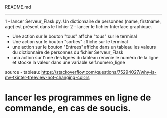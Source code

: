 README.md
 
 ------------------------------------------------
1 - lancer Serveur_Flask.py. Un dictionnaire de personnes (name, firstname, age) est présent dans le fichier
2 - lancer le fichier Interface graphique. 
- Une action sur le bouton "tous" affiche "tous" sur le terminal
- Une action sur le bouton "sorties" affiche sur le terminal
- une action sur le bouton "Entrees" affiche dans un tableau les valeurs du dictionnaire de personnes du fichier Serveur_Flask
- una action sur l'une des lignes du tableau renvoie le numéro de la ligne et stocke la valeur dans une variable self.numero_ligne

source - tableau:
https://stackoverflow.com/questions/75294027/why-is-my-tkinter-treeview-not-changing-colors

# lancer les programmes en ligne de commande, en cas de soucis.